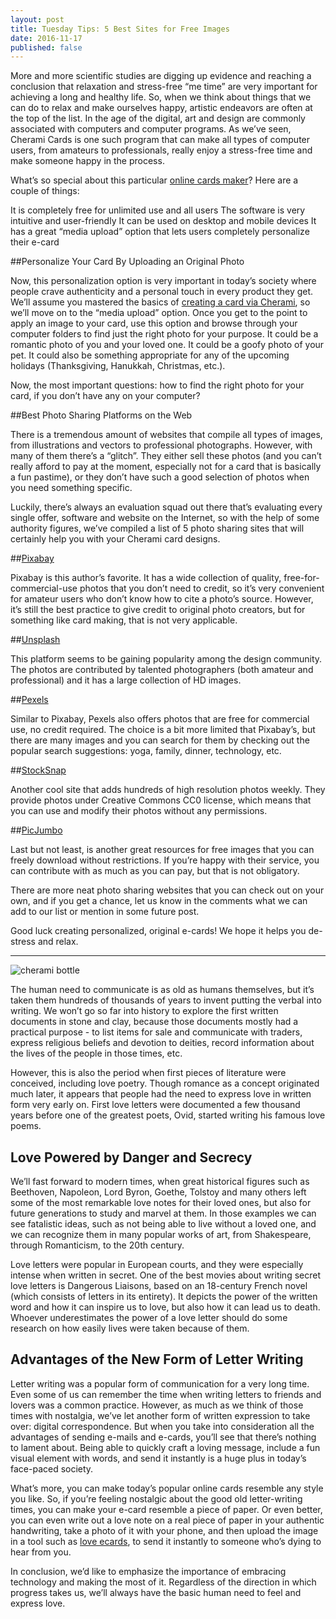 ```yaml
---
layout: post
title: Tuesday Tips: 5 Best Sites for Free Images
date: 2016-11-17
published: false
---
```


More and more scientific studies are digging up evidence and reaching a conclusion that relaxation and stress-free “me time” are very important for achieving a long and healthy life. So, when we think about things that we can do to relax and make ourselves happy, artistic endeavors are often at the top of the list. In the age of the digital, art and design are commonly associated with computers and computer programs. As we’ve seen, Cherami Cards is one such program that can make all types of computer users, from amateurs to professionals, really enjoy a stress-free time and make someone happy in the process.

What’s so special about this particular [online cards maker](https://cherami.cards/)? Here are a couple of things:

It is completely free for unlimited use and all users
The software is very intuitive and user-friendly
It can be used on desktop and mobile devices
It has a great “media upload” option that lets users completely personalize their e-card

##Personalize Your Card By Uploading an Original Photo 


Now, this personalization option is very important in today’s society where people crave authenticity and a personal touch in every product they get. We’ll assume you mastered the basics of [creating a card via Cherami](http://blog.cherami.cards/blog/Step-By-Step-Guide-to-Using-Cherami-Love-Cards-Maker/), so we’ll move on to the “media upload” option.  Once you get to the point to apply an image to your card, use this option and browse through your computer folders to find just the right photo for your purpose. It could be a romantic photo of you and your loved one. It could be a goofy photo of your pet. It could also be something appropriate for any of the upcoming holidays (Thanksgiving, Hanukkah, Christmas, etc.). 


Now, the most important questions: how to find the right photo for your card, if you don’t have any on your computer? 


##Best Photo Sharing Platforms on the Web


There is a tremendous amount of websites that compile all types of images, from illustrations and vectors to professional photographs. However, with many of them there’s a “glitch”. They either sell these photos (and you can’t really afford to pay at the moment, especially not for a card that is basically a fun pastime), or they don’t have such a good selection of photos when you need something specific. 


Luckily, there’s always an evaluation squad out there that’s evaluating every single offer, software and website on the Internet, so with the help of some authority figures, we’ve compiled a list of 5 photo sharing sites that will certainly help you with your Cherami card designs. 


##[Pixabay](https://pixabay.com/)


Pixabay is this author’s favorite. It has a wide collection of quality, free-for-commercial-use photos that you don’t need to credit, so it’s very convenient for amateur users who don’t know how to cite a photo’s source. However, it’s still the best practice to give credit to original photo creators, but for something like card making, that is not very applicable. 


##[Unsplash](https://Unsplash.com/)


This platform seems to be gaining popularity among the design community. The photos are contributed by talented photographers (both amateur and professional) and it has a large collection of HD images. 


##[Pexels](https://Pexels.com/)

Similar to Pixabay, Pexels also offers photos that are free for commercial use, no credit required. The choice is a bit more limited that Pixabay’s, but there are many images and you can search for them by checking out the popular search suggestions: yoga, family, dinner, technology, etc. 


##[StockSnap](https://StockSnap.io/)

Another cool site that adds hundreds of high resolution photos weekly. They provide photos under Creative Commons CC0 license, which means that you can use and modify their photos without any permissions.


##[PicJumbo](https://PicJumbo.com/)


Last but not least, is another great resources for free images that you can freely download without restrictions. If you’re happy with their service, you can contribute with as much as you can pay, but that is not obligatory. 


There are more neat photo sharing websites that you can check out on your own, and if you get a chance, let us know in the comments what we can add to our list or mention in some future post.


Good luck creating personalized, original e-cards! We hope it helps you de-stress and relax. 









-----
![cherami bottle](http://blog.cherami.cards/assets/img/cherami-history.png#center)

The human need to communicate is as old as humans themselves, but it’s taken them hundreds of thousands of years to invent putting the verbal into writing. We won’t go so far into history to explore the first written documents in stone and clay, because those documents mostly had a practical purpose - to list items for sale and communicate with traders, express religious beliefs and devotion to deities, record information about the lives of the people in those times, etc. 

However, this is also the period when first pieces of literature were conceived, including love poetry. Though romance as a concept originated much later, it appears that people had the need to express love in written form very early on. First love letters were documented a few thousand years before one of the greatest poets, Ovid, started writing his famous love poems. 

## Love Powered by Danger and Secrecy

We’ll fast forward to modern times, when great historical figures such as Beethoven, Napoleon, Lord Byron, Goethe, Tolstoy and many others left some of the most remarkable love notes for their loved ones, but also for future generations to study and marvel at them. In those examples we can see fatalistic ideas, such as not being able to live without a loved one, and we can recognize them in many popular works of art, from Shakespeare, through Romanticism, to the 20th century. 

Love letters were popular in European courts, and they were especially intense when written in secret. One of the best movies about writing secret love letters is Dangerous Liaisons, based on an 18-century French novel (which consists of letters in its entirety). It depicts the power of the written word and how it can inspire us to love, but also how it can lead us to death. Whoever underestimates the power of a love letter should do some research on how easily lives were taken because of them. 

## Advantages of the New Form of Letter Writing

Letter writing was a popular form of communication for a very long time. Even some of us can remember the time when writing letters to friends and lovers was a common practice. However, as much as we think of those times with nostalgia, we’ve let another form of written expression to take over: digital correspondence. But when you take into consideration all the advantages of sending e-mails and e-cards, you’ll see that there’s nothing to lament about. Being able to quickly craft a loving message, include a fun visual element with words, and send it instantly is a huge plus in today’s face-paced society. 

What’s more, you can make today’s popular online cards resemble any style you like. So, if you’re feeling nostalgic about the good old letter-writing times, you can make your e-card resemble a piece of paper. Or even better, you can even write out a love note on a real piece of paper in your authentic handwriting, take a photo of it with your phone, and then upload the image in a tool such as [love ecards](https://cherami.cards/love), to send it instantly to someone who’s dying to hear from you. 

In conclusion, we’d like to emphasize the importance of embracing technology and making the most of it. Regardless of the direction in which progress takes us, we’ll always have the basic human need to feel and express love. 

